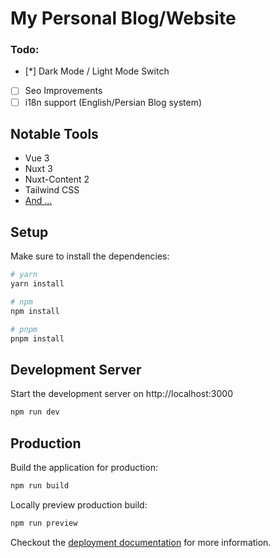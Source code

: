 # My Personal Blog/Website

### Todo: 
- [*]  Dark Mode / Light Mode Switch
- [ ]  Seo Improvements
- [ ]  i18n support (English/Persian Blog system) 

## Notable Tools

- Vue 3
- Nuxt 3
- Nuxt-Content 2
- Tailwind CSS
- [And ...](https://github.com/ParsaJR/ParsaJR.ORG/blob/main/package.json)

## Setup

Make sure to install the dependencies:

```bash
# yarn
yarn install

# npm
npm install

# pnpm
pnpm install
```

## Development Server

Start the development server on http://localhost:3000

```bash
npm run dev
```

## Production

Build the application for production:

```bash
npm run build
```

Locally preview production build:

```bash
npm run preview
```

Checkout the [deployment documentation](https://nuxt.com/docs/getting-started/deployment) for more information.
